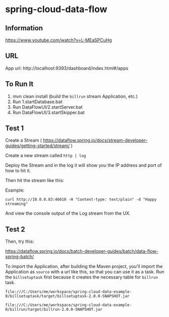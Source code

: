 # spring-cloud-data-flow


## Information

https://www.youtube.com/watch?v=L-MEaSPCuHg

## URL

App url: http://localhost:9393/dashboard/index.html#/apps

## To Run It

1. mvn clean install (build the `billrun` stream Application, etc.)
2. Run 1.startDatabase.bat
3. Run DataFlowUI/2.startServer.bat
4. Run DataFlowUI/3.startSkipper.bat


## Test 1

Create a Stream ( https://dataflow.spring.io/docs/stream-developer-guides/getting-started/stream/ )

Create a new stream called `http | log`

Deploy the Stream and in the log it will show you the IP address and port of how to hit it.

Then hit the stream like this:

Example: 

    curl http://10.0.0.83:46010 -H "Content-type: text/plain" -d "Happy streaming"

And view the console output of the Log stream from the UX.

## Test 2 

Then,  try this:

https://dataflow.spring.io/docs/batch-developer-guides/batch/data-flow-spring-batch/

To import the Application, after building the Maven project, you'll import the Application as `source` with a url like this, so 
that you can use it as a task.  Run the `billsetuptask` first because it creates the necessary table for `billrun` task.

    file:///C:/Users/me/workspace/spring-cloud-data-example-0/billsetuptask/target/billsetuptask-2.0.0-SNAPSHOT.jar

    file:///C:/Users/me/workspace/spring-cloud-data-example-0/billrun/target/billrun-2.0.0-SNAPSHOT.jar

    
    